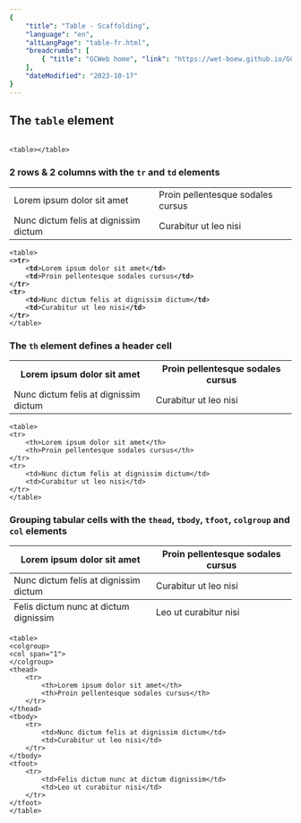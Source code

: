 ```yaml
---
{
	"title": "Table - Scaffolding",
	"language": "en",
	"altLangPage": "table-fr.html",
	"breadcrumbs": [
		{ "title": "GCWeb home", "link": "https://wet-boew.github.io/GCWeb/index-en.html" }
	],
	"dateModified": "2023-10-17"
}
---
```


<h2>The <code>table</code> element</h2>

<table></table>
<pre>
<code>&lt;table&gt;&lt;/table&gt;</code>
</pre>

<h3>2 rows & 2 columns with the <code>tr</code> and <code>td</code> elements</h3>

<table>
<tr>
	<td>Lorem ipsum dolor sit amet</td>
	<td>Proin pellentesque sodales cursus</td>
</tr>
<tr>
	<td>Nunc dictum felis at dignissim dictum</td>
	<td>Curabitur ut leo nisi</td>
</tr>
</table>
<pre>
<code>&lt;table&gt;
&lt;<strong>>tr</strong>&gt;
	&lt;<strong>td</strong>&gt;Lorem ipsum dolor sit amet&lt;<strong>/td</strong>&gt;
	&lt;<strong>td</strong>&gt;Proin pellentesque sodales cursus&lt;<strong>/td</strong>&gt;
&lt;<strong>/tr</strong>&gt;
&lt;<strong>tr</strong>&gt;
	&lt;<strong>td</strong>&gt;Nunc dictum felis at dignissim dictum&lt;<strong>/td</strong>&gt;
	&lt;<strong>td</strong>&gt;Curabitur ut leo nisi&lt;<strong>/td</strong>&gt;
&lt;<strong>/tr</strong>&gt;
&lt;/table&gt;</code>
</pre>

<h3>The <code>th</code> element defines a header cell</h3>

<table>
<tr>
	<th>Lorem ipsum dolor sit amet</th>
	<th>Proin pellentesque sodales cursus</th>
</tr>
<tr>
	<td>Nunc dictum felis at dignissim dictum</td>
	<td>Curabitur ut leo nisi</td>
</tr>
</table>
<pre>
<code>&lt;table&gt;
&lt;tr&gt;
	&lt;th&gt;Lorem ipsum dolor sit amet&lt;/th&gt;
	&lt;th&gt;Proin pellentesque sodales cursus&lt;/th&gt;
&lt;/tr&gt;
&lt;tr&gt;
	&lt;td&gt;Nunc dictum felis at dignissim dictum&lt;/td&gt;
	&lt;td&gt;Curabitur ut leo nisi&lt;/td&gt;
&lt;/tr&gt;
&lt;/table&gt;</code>
</pre>

<h3>Grouping tabular cells with the <code>thead</code>, <code>tbody</code>, <code>tfoot</code>, <code>colgroup</code> and <code>col</code> elements</h3>

<table>
<colgroup>
	<col span="1">
</colgroup>
<thead>
	<tr>
		<th>Lorem ipsum dolor sit amet</th>
		<th>Proin pellentesque sodales cursus</th>
	</tr>
</thead>
<tbody>
	<tr>
		<td>Nunc dictum felis at dignissim dictum</td>
		<td>Curabitur ut leo nisi</td>
	</tr>
</tbody>
<tfoot>
	<tr>
		<td>Felis dictum nunc at dictum dignissim</td>
		<td>Leo ut curabitur nisi</td>
	</tr>
</tfoot>
</table>
<pre>
<code>&lt;table&gt;
&lt;colgroup&gt;
&lt;col span="1"&gt;
&lt;/colgroup&gt;
&lt;thead&gt;
	&lt;tr&gt;
		&lt;th&gt;Lorem ipsum dolor sit amet&lt;/th&gt;
		&lt;th&gt;Proin pellentesque sodales cursus&lt;/th&gt;
	&lt;/tr&gt;
&lt;/thead&gt;
&lt;tbody&gt;
	&lt;tr&gt;
		&lt;td&gt;Nunc dictum felis at dignissim dictum&lt;/td&gt;
		&lt;td&gt;Curabitur ut leo nisi&lt;/td&gt;
	&lt;/tr&gt;
&lt;/tbody&gt;
&lt;tfoot&gt;
	&lt;tr&gt;
		&lt;td&gt;Felis dictum nunc at dictum dignissim&lt;/td&gt;
		&lt;td&gt;Leo ut curabitur nisi&lt;/td&gt;
	&lt;/tr&gt;
&lt;/tfoot&gt;
&lt;/table&gt;</code>
</pre>
